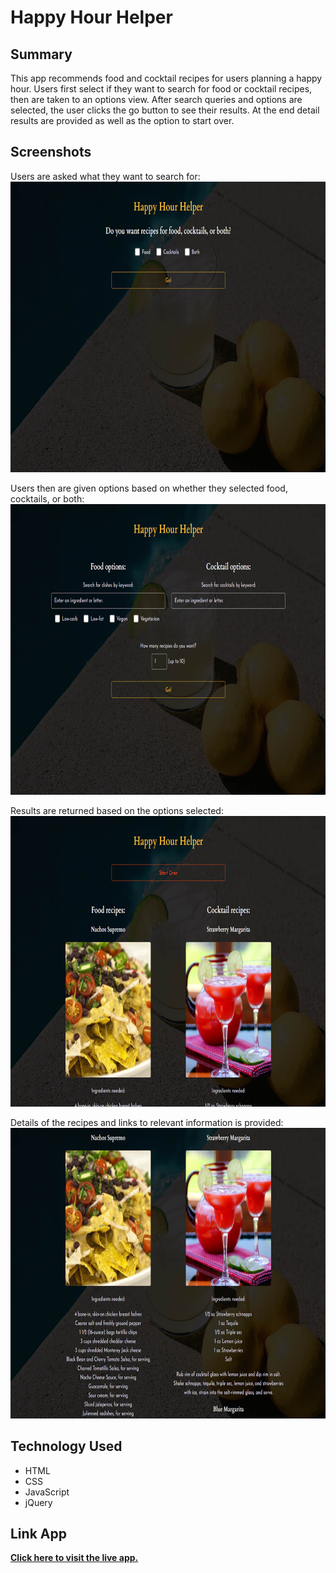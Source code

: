 # Happy Hour Helper

## Summary
This app recommends food and cocktail recipes for users planning a happy hour. Users first select if they want to search for food or cocktail recipes, then are taken to an options view. After search queries and options are selected, the user clicks the go button to see their results. At the end detail results are provided as well as the option to start over.

## Screenshots
Users are asked what they want to search for:
<img src="https://github.com/gavinmgrant/happy-hour-helper/blob/master/images/landing.png" width="800px" height="465px">

Users then are given options based on whether they selected food, cocktails, or both:
<img src="https://github.com/gavinmgrant/happy-hour-helper/blob/master/images/options.png" width="800px" height="465px">

Results are returned based on the options selected:
<img src="https://github.com/gavinmgrant/happy-hour-helper/blob/master/images/results.png" width="800px" height="465px">

Details of the recipes and links to relevant information is provided:
<img src="https://github.com/gavinmgrant/happy-hour-helper/blob/master/images/details.png" width="800px" height="465px">

## Technology Used
+ HTML
+ CSS
+ JavaScript
+ jQuery

## Link App
__[Click here to visit the live app.](https://gavinmgrant.github.io/happy-hour-helper/)__